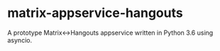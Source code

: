# matrix-appservice-hangouts
A prototype Matrix&lt;->Hangouts appservice written in Python 3.6 using asyncio.

